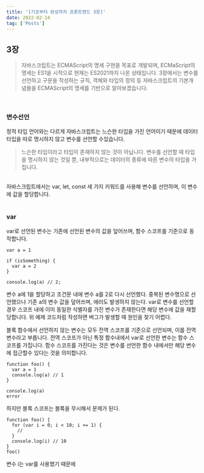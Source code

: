 ```yaml
---
title: '[기초부터 완성까지 프론트엔드 3장]'
date: 2022-02-14
tag: ['Posts']
---
```


## 3장

<Blockquote>
자바스크립트는 ECMAScript의 명세 구현을 목표로 개발되며, ECMaScript의 명세는 ES1을 시작으로 현재는 ES2021까지 나온 상태입니다. 3장에서는 변수를 선언하고 구문을 작성하는 규칙, 객체와 타입의 정의 등 자바스크립트의 기본개념들을 ECMAScript의 명세를 기반으로 알아보겠습니다.
</Blockquote>

<br/>

### 변수선언

정적 타입 언어와는 다르게 자바스크립트는 느슨한 타입을 가진 언어이기 때문에 데이터 타입을 따로 명시하지 않고 변수를 선언할 수있습니다.

<Blockquote>
느슨한 타입이라고 타입이 존재하지 않는 것이 아닙니다. 변수를 선언할 때 타입을 명시하지 않는 것일 뿐, 내부적으로는 데이터의 종류에 따른 변수의 타입을 가집니다.
</Blockquote>
<br/> 
자바스크립트에서는 var, let, const 세 가지 키워드를 사용해 변수를 선언하며, 이 변수에 값을 할당합니다. 
<br/>
<br/>

### var

var로 선언된 변수는 기존에 선언된 변수의 값을 덮어쓰며, 함수 스코프를 기준으로 동작합니다.

```tsx
var a = 1

if (isSomething) {
  var a = 2
}

console.log(a) // 2;
```

변수 a에 1을 할당하고 조건문 내에 변수 a를 2로 다시 선언했다. 중복된 변수명으로 선언했으나 기존 a의 변수 값을 덮어쓰며, 에러도 발생하지 않는다. var로 변수를 선언할 경우 스코프 내에 이미 동일한 식별자를 가진 변수가 존재한다면 해당 변수에 값을 재할당합니다. 위 예제 코드처럼 작성하면 버그가 발생할 때 원인을 찾기 어렵다.

블록 함수에서 선언하지 않는 변수는 모두 전역 스코프를 기준으로 선언되며, 이를 전역변수라고 부릅니다. 전역 스코프가 아닌 특정 함수내에서 var로 선언한 변수는 함수 스코프를 가집니다. 함수 스코프를 가진다는 것은 변수를 선언한 함수 내에서만 해당 변수에 접근할수 있다는 것을 의미합니다.

```tsx
function foo() {
  var a = 1
  console.log(a) // 1
}

console.log(a)
error
```

하지만 블록 스코프는 블록을 무시해서 문제가 된다.

```tsx
function foo() {
  for (var i = 0; i < 10; i += 1) {
    //
  }
  console.log(i) // 10
}
foo()
```

변수 i는 var를 사용했기 때문에
